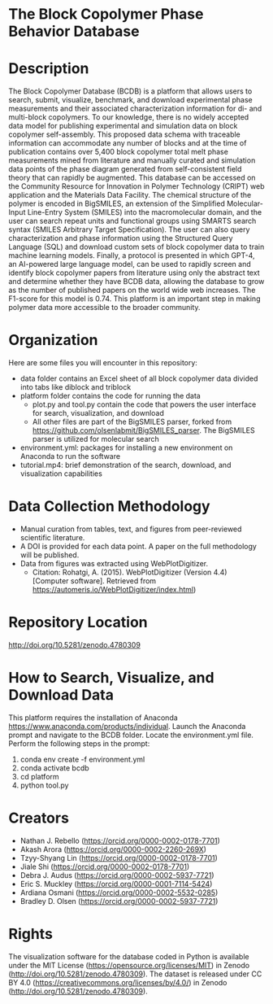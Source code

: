 # The Block Copolymer Phase Behavior Database

# Description
The Block Copolymer Database (BCDB) is a platform that allows users to search, submit, visualize, benchmark, and download experimental phase measurements and their associated characterization information for di- and multi-block copolymers. To our knowledge, there is no widely accepted data model for publishing experimental and simulation data on block copolymer self-assembly. This proposed data schema with traceable information can accommodate any number of blocks and at the time of publication contains over 5,400 block copolymer total melt phase measurements mined from literature and manually curated and simulation data points of the phase diagram generated from self-consistent field theory that can rapidly be augmented. This database can be accessed on the Community Resource for Innovation in Polymer Technology (CRIPT) web application and the Materials Data Facility. The chemical structure of the polymer is encoded in BigSMILES, an extension of the Simplified Molecular-Input Line-Entry System (SMILES) into the macromolecular domain, and the user can search repeat units and functional groups using SMARTS search syntax (SMILES Arbitrary Target Specification). The user can also query characterization and phase information using the Structured Query Language (SQL) and download custom sets of block copolymer data to train machine learning models. Finally, a protocol is presented in which GPT-4, an AI-powered large language model, can be used to rapidly screen and identify block copolymer papers from literature using only the abstract text and determine whether they have BCDB data, allowing the database to grow as the number of published papers on the world wide web increases. The F1-score for this model is 0.74. This platform is an important step in making polymer data more accessible to the broader community.

# Organization
Here are some files you will encounter in this repository:
- data folder contains an Excel sheet of all block copolymer data divided into tabs like diblock and triblock
- platform folder contains the code for running the data
  - plot.py and tool.py contain the code that powers the user interface for search, visualization, and download
  - All other files are part of the BigSMILES parser, forked from https://github.com/olsenlabmit/BigSMILES_parser. The BigSMILES parser is utilized for molecular search
- environment.yml: packages for installing a new environment on Anaconda to run the software
- tutorial.mp4: brief demonstration of the search, download, and visualization capabilities

# Data Collection Methodology
- Manual curation from tables, text, and figures from peer-reviewed scientific literature. 
- A DOI is provided for each data point. A paper on the full methodology will be published. 
- Data from figures was extracted using WebPlotDigitizer.
  - Citation: Rohatgi, A. (2015). WebPlotDigitizer (Version 4.4) [Computer software]. Retrieved from https://automeris.io/WebPlotDigitizer/index.html)

# Repository Location
http://doi.org/10.5281/zenodo.4780309

# How to Search, Visualize, and Download Data
This platform requires the installation of Anaconda https://www.anaconda.com/products/individual. 
Launch the Anaconda prompt and navigate to the BCDB folder. Locate the environment.yml file. Perform the following steps in the prompt:

1. conda env create -f environment.yml
2. conda activate bcdb
3. cd platform
4. python tool.py

# Creators
- Nathan J. Rebello (https://orcid.org/0000-0002-0178-7701)
- Akash Arora (https://orcid.org/0000-0002-2260-269X)
- Tzyy-Shyang Lin (https://orcid.org/0000-0002-0178-7701)
- Jiale Shi (https://orcid.org/0000-0002-0178-7701)
- Debra J. Audus (https://orcid.org/0000-0002-5937-7721)
- Eric S. Muckley (https://orcid.org/0000-0001-7114-5424)
- Ardiana Osmani (https://orcid.org/0000-0002-5532-0285)
- Bradley D. Olsen (https://orcid.org/0000-0002-5937-7721)

# Rights
The visualization software for the database coded in Python is available under the MIT License (https://opensource.org/licenses/MIT) in Zenodo (http://doi.org/10.5281/zenodo.4780309). The dataset is released under CC BY 4.0 (https://creativecommons.org/licenses/by/4.0/) in Zenodo (http://doi.org/10.5281/zenodo.4780309).
